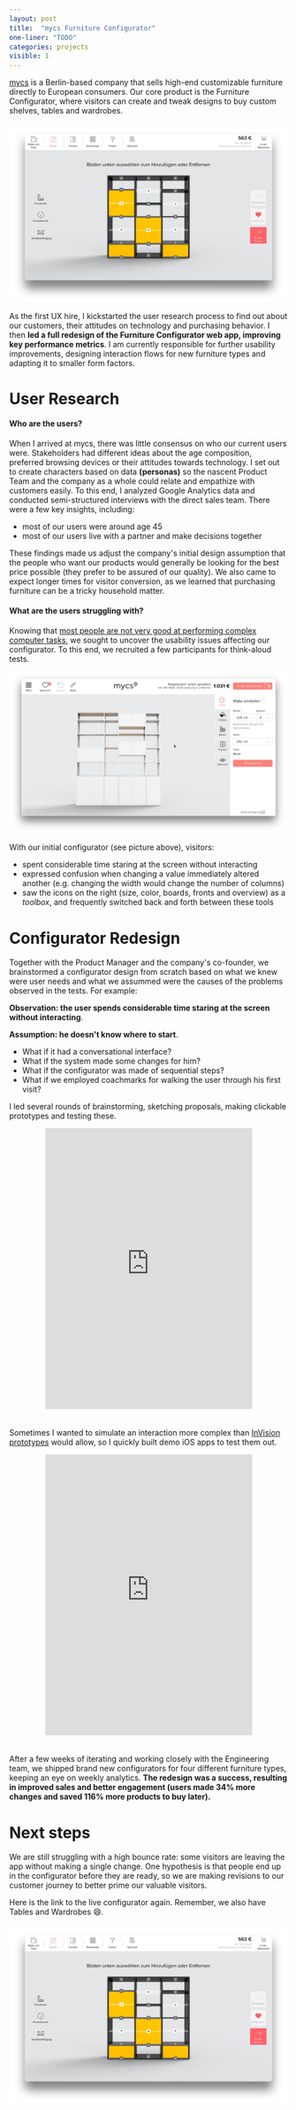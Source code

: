```yaml
---
layout: post
title:  "mycs Furniture Configurator"
one-liner: "TODO"
categories: projects
visible: 1
---
```

[mycs](https://de.mycs.com/) is a Berlin-based company that sells high-end customizable furniture directly to European consumers.
Our core product is the Furniture Configurator, where visitors can create and tweak designs to 
buy custom shelves, tables and wardrobes.

<a target="_blank" href="https://nl.mycs.com/shelf/FwSSDKLSv"><img alt="Click to visit the mycs Shelves Configurator" src="/img/mycs/live-configurator.jpg" onmouseover="this.src='/img/mycs/live-configurator-hover.jpg';" onmouseout="this.src='/img/mycs/live-configurator.jpg';" /></a>

As the first UX hire, I kickstarted the user research process to find out about our customers, their attitudes
on technology and purchasing behavior. I then **led a full redesign of the Furniture Configurator web app, 
improving key performance metrics**. I am currently responsible for further usability improvements, 
designing interaction flows for new furniture types and adapting it to smaller form factors.

# User Research

#### Who are the users?

When I arrived at mycs, there was little consensus on who our current users were. 
Stakeholders had different ideas about the age composition, preferred browsing devices or their
attitudes towards technology. I set out to create characters based on data **(personas)** so the
nascent Product Team and the company as a whole could relate and empathize with customers easily.
To this end, I analyzed Google Analytics data and conducted semi-structured interviews 
with the direct sales team. There were a few key insights, including:

- most of our users were around age 45
- most of our users live with a partner and make decisions together

These findings made us adjust the company's initial design assumption that the people who want our
products would generally be looking for the best price possible (they prefer to be assured of our quality).
We also came to expect longer times for visitor conversion, as we learned that purchasing furniture
can be a tricky household matter.

#### What are the users struggling with?

Knowing that [most people are not very good at performing complex computer tasks](https://www.nngroup.com/articles/computer-skill-levels/),
we sought to uncover the usability issues affecting our configurator. To this end, we recruited
a few participants for think-aloud tests.

![The furniture configurator before the redesign.](/img/mycs/initial-configurator.jpg)

With our initial configurator (see picture above), visitors:

- spent considerable time staring at the screen without interacting
- expressed confusion when changing a value immediately altered another (e.g. changing the width would change the number of columns)
- saw the icons on the right (size, color, boards, fronts and overview) as a *toolbox*, and frequently 
switched back and forth between these tools

# Configurator Redesign

Together with the Product Manager and the company's co-founder, we brainstormed a configurator design
from scratch based on what we knew were user needs and what we assummed were the causes of the problems
observed in the tests. For example:

**Observation: the user spends considerable time staring at the screen without interacting**.

**Assumption: he doesn't know where to start**.

- What if it had a conversational interface?
- What if the system made some changes for him?
- What if the configurator was made of sequential steps?
- What if we employed coachmarks for walking the user through his first visit?

I led several rounds of brainstorming, sketching proposals, making clickable prototypes and testing these.

<div>
<center>
<iframe src="https://player.vimeo.com/video/199078091" width="375" height="507" frameborder="0" webkitallowfullscreen mozallowfullscreen allowfullscreen></iframe>
</center>
<br/>
</div>

Sometimes I wanted to simulate an interaction more complex than [InVision prototypes](https://www.invisionapp.com/)
would allow, so I quickly built demo iOS apps to test them out.

<div>
<center>
<iframe src="https://player.vimeo.com/video/199077881" width="375" height="507" frameborder="0" webkitallowfullscreen mozallowfullscreen allowfullscreen></iframe>
</center>
<br/>
</div>

After a few weeks of iterating and working closely with the Engineering team, we shipped brand new
configurators for four different furniture types, keeping an eye on weekly analytics. **The redesign
was a success, resulting in improved sales and better engagement (users made 34% more changes and
saved 116% more products to buy later).**

# Next steps

We are still struggling with a high bounce rate: some visitors are leaving the app without making a single
change. One hypothesis is that people end up in the configurator before they are ready, so we are making
revisions to our customer journey to better prime our valuable visitors.

Here is the link to the live configurator again. Remember, we also have Tables and Wardrobes 😄.

<a target="_blank" href="https://nl.mycs.com/shelf/FwSSDKLSv"><img alt="Click to visit the mycs Shelves Configurator" src="/img/mycs/live-configurator.jpg" onmouseover="this.src='/img/mycs/live-configurator-hover.jpg';" onmouseout="this.src='/img/mycs/live-configurator.jpg';" /></a>
